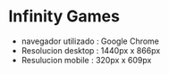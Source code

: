 # Infinity Games

- navegador utilizado : Google Chrome
- Resolucion desktop : 1440px x 866px
- Resulucion mobile : 320px x 609px
